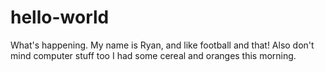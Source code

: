 # hello-world
What's happening. My name is Ryan, and like football and that! Also don't mind computer stuff too
I had some cereal and oranges this morning.
